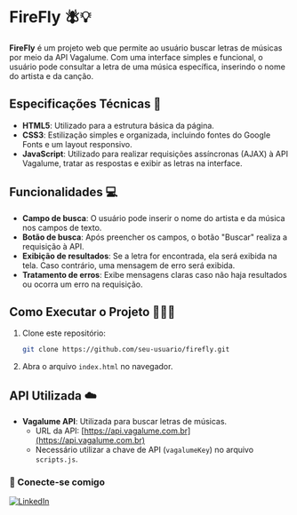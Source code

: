 # FireFly 🪰💡

**FireFly** é um projeto web que permite ao usuário buscar letras de músicas por meio da API Vagalume. Com uma interface simples e funcional, o usuário pode consultar a letra de uma música específica, inserindo o nome do artista e da canção.

## Especificações Técnicas 📑

- **HTML5**: Utilizado para a estrutura básica da página.
- **CSS3**: Estilização simples e organizada, incluindo fontes do Google Fonts e um layout responsivo.
- **JavaScript**: Utilizado para realizar requisições assíncronas (AJAX) à API Vagalume, tratar as respostas e exibir as letras na interface.

## Funcionalidades 💻

- **Campo de busca**: O usuário pode inserir o nome do artista e da música nos campos de texto.
- **Botão de busca**: Após preencher os campos, o botão "Buscar" realiza a requisição à API.
- **Exibição de resultados**: Se a letra for encontrada, ela será exibida na tela. Caso contrário, uma mensagem de erro será exibida.
- **Tratamento de erros**: Exibe mensagens claras caso não haja resultados ou ocorra um erro na requisição.


## Como Executar o Projeto 👩🏽‍💻

1. Clone este repositório:
   ```bash
   git clone https://github.com/seu-usuario/firefly.git
   ```
2. Abra o arquivo `index.html` no navegador. 

## API Utilizada ☁️

- **Vagalume API**: Utilizada para buscar letras de músicas.
  - URL da API: [https://api.vagalume.com.br](https://api.vagalume.com.br)
  - Necessário utilizar a chave de API (`vagalumeKey`) no arquivo `scripts.js`.

### 📱 Conecte-se comigo 
[![LinkedIn](https://img.shields.io/badge/LinkedIn-0077B5?style=for-the-badge&logo=linkedin&logoColor=white)](https://www.linkedin.com/in/ingrid-santana-rodrigues-149750273/)
